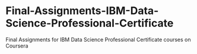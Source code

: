 # Final-Assignments-IBM-Data-Science-Professional-Certificate
Final Assignments for IBM Data Science Professional Certificate courses on Coursera

